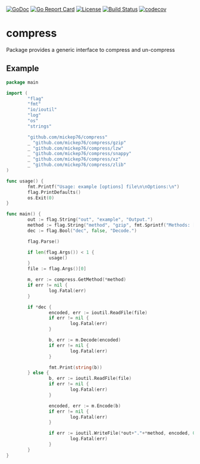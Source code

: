 [![GoDoc](https://godoc.org/github.com/mickep76/compress?status.svg)](https://godoc.org/github.com/mickep76/compress)
[![Go Report Card](https://goreportcard.com/badge/github.com/mickep76/compress)](https://goreportcard.com/report/github.com/mickep76/compress)
[![License](https://img.shields.io/badge/License-Apache%202.0-blue.svg)](https://github.com/mickep76/compress/blob/master/LICENSE)
[![Build Status](https://travis-ci.org/mickep76/compress.svg?branch=master)](https://travis-ci.org/mickep76/compress)
[![codecov](https://codecov.io/gh/mickep76/compress/branch/master/graph/badge.svg)](https://codecov.io/gh/mickep76/compress)

# compress

Package provides a generic interface to compress and un-compress

## Example

```go
package main

import (
        "flag"
        "fmt"
        "io/ioutil"
        "log"
        "os"
        "strings"

        "github.com/mickep76/compress"
        _ "github.com/mickep76/compress/gzip"
        _ "github.com/mickep76/compress/lzw"
        _ "github.com/mickep76/compress/snappy"
        _ "github.com/mickep76/compress/xz"
        _ "github.com/mickep76/compress/zlib"
)

func usage() {
        fmt.Printf("Usage: example [options] file\n\nOptions:\n")
        flag.PrintDefaults()
        os.Exit(0)
}

func main() {
        out := flag.String("out", "example", "Output.")
        method := flag.String("method", "gzip", fmt.Sprintf("Methods: [%s].", strings.Join(compress.Methods(), ", ")))
        dec := flag.Bool("dec", false, "Decode.")

        flag.Parse()

        if len(flag.Args()) < 1 {
                usage()
        }
        file := flag.Args()[0]

        m, err := compress.GetMethod(*method)
        if err != nil {
                log.Fatal(err)
        }

        if *dec {
                encoded, err := ioutil.ReadFile(file)
                if err != nil {
                        log.Fatal(err)
                }

                b, err := m.Decode(encoded)
                if err != nil {
                        log.Fatal(err)
                }

                fmt.Print(string(b))
        } else {
                b, err := ioutil.ReadFile(file)
                if err != nil {
                        log.Fatal(err)
                }

                encoded, err := m.Encode(b)
                if err != nil {
                        log.Fatal(err)
                }

                if err := ioutil.WriteFile(*out+"."+*method, encoded, 0644); err != nil {
                        log.Fatal(err)
                }
        }
}
```
